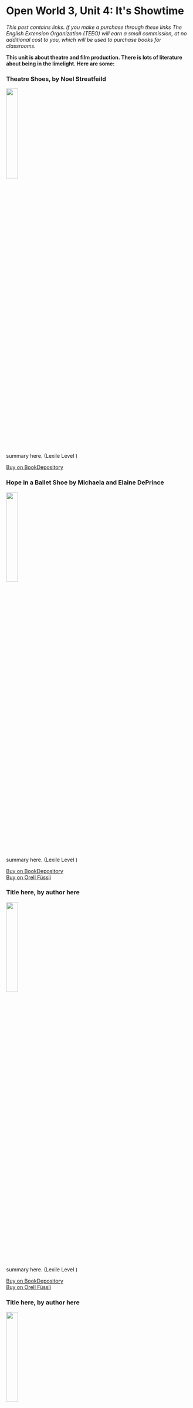 
# Open World 3, Unit 4: It's Showtime
*This post contains links. If you make a purchase through these links The English Extension Organization (TEEO) will earn a small commission, at no additional cost to you, which will be used to purchase books for classrooms.*

**This unit is about theatre and film production.  There is lots of literature about being in the limelight.  Here are some:** 

### Theatre Shoes, by Noel Streatfeild

<img src="https://imgur.com/ZFaHybq.png" width="25%" />

summary here.  (Lexile Level     )

<a href="https://www.bookdepository.com/Theater-Shoes-Noel-Streatfeild/9780679854340?ref=grid-view&qid=1674667051322&sr=1-5" rel="nofollow"> Buy on BookDepository</a>  


### Hope in a Ballet Shoe by Michaela and Elaine DePrince

<img src="imgurlinkhere.png" width="25%" />

summary here.  (Lexile Level     )

<a href="https://www.bookdepository.com/Hope-Ballet-Shoe-Michaela-DePrince/9780571314478?ref=grid-view&qid=1674667169661&sr=1-1" rel="nofollow"> Buy on BookDepository</a>  
<a href="https://www.orellfuessli.ch/shop/home/artikeldetails/A1033451881" rel="nofollow">Buy on Orell Füssli</a> 


### Title here, by author here

<img src="imgurlinkhere.png" width="25%" />

summary here.  (Lexile Level     )

<a href="bookdepository link here" rel="nofollow"> Buy on BookDepository</a>  
<a href="orell fussli link here" rel="nofollow">Buy on Orell Füssli</a> 


### Title here, by author here

<img src="imgurlinkhere.png" width="25%" />

summary here.  (Lexile Level     )

<a href="bookdepository link here" rel="nofollow"> Buy on BookDepository</a>  
<a href="orell fussli link here" rel="nofollow">Buy on Orell Füssli</a> 


### Title here, by author here

<img src="imgurlinkhere.png" width="25%" />

summary here.  (Lexile Level     )

<a href="bookdepository link here" rel="nofollow"> Buy on BookDepository</a>  
<a href="orell fussli link here" rel="nofollow">Buy on Orell Füssli</a> 


### Title here, by author here

<img src="imgurlinkhere.png" width="25%" />

summary here.  (Lexile Level     )

<a href="bookdepository link here" rel="nofollow"> Buy on BookDepository</a>  
<a href="orell fussli link here" rel="nofollow">Buy on Orell Füssli</a> 

<!--stackedit_data:
eyJoaXN0b3J5IjpbLTc2MTA1NTQ5MiwtMTUwNDYzMjI3NCw4MD
M1Nzg1MzMsMTYyMzM3MTY5Nl19
-->